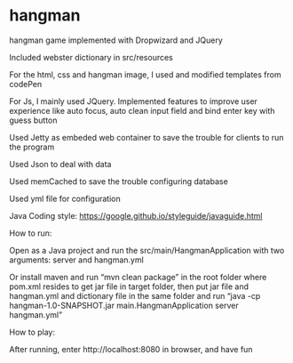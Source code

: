 # hangman
hangman game implemented with Dropwizard and JQuery

Included webster dictionary in src/resources

For the html, css and hangman image, I used and modified templates from codePen

For Js, I mainly used JQuery. Implemented features to improve user experience like auto focus, auto clean input field and bind enter key with guess button

Used Jetty as embeded web container to save the trouble for clients to run the program

Used Json to deal with data

Used memCached to save the trouble configuring database

Used yml file for configuration

Java Coding style: https://google.github.io/styleguide/javaguide.html

How to run:

Open as a Java project and run the src/main/HangmanApplication with two arguments: server and hangman.yml

Or install maven and run “mvn clean package” in the root folder where pom.xml resides to get jar file in target folder, then put jar file and hangman.yml and dictionary file in the same folder and run “java -cp hangman-1.0-SNAPSHOT.jar main.HangmanApplication server hangman.yml”

How to play:

After running, enter http://localhost:8080 in browser, and have fun
